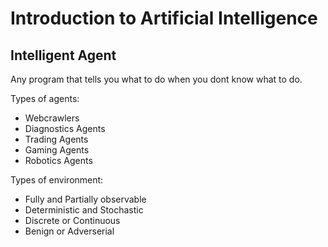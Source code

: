# Introduction to Artificial Intelligence

Intelligent Agent
------------------
Any program that tells you what to do when you dont know what to do.

Types of agents:
- Webcrawlers
- Diagnostics Agents
- Trading Agents
- Gaming Agents
- Robotics Agents

Types of environment:
- Fully and Partially observable
- Deterministic and Stochastic
- Discrete or Continuous
- Benign or Adverserial

